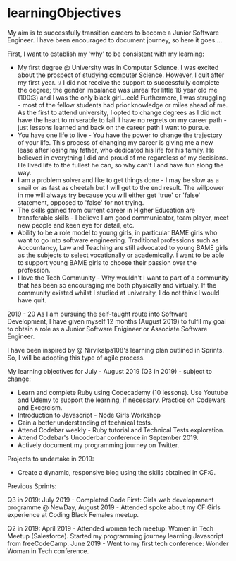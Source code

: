 # learningObjectives
 My aim is to successfully transition careers to become a Junior Software Engineer. I have been encouraged to document journey, so here it goes....

 First, I want to establish my 'why' to be consistent with my learning:

 * My first degree @ University was in Computer Science. I was excited about the prospect of studying computer Science. However, I quit after my first year. :/ I did not receive the support to successfully complete the degree; the gender imbalance was unreal for little 18 year old me (100:3) and I was the only black girl...eek! Furthermore, I was struggling - most of the fellow students had prior knowledge or miles ahead of me. As the first to attend university, I opted to change degrees as I did not have the heart to miserable to fail. I have no regrets on my career path - just lessons learned and back on the career path I want to pursue.
 * You have one life to live - You have the power to change the trajectory of your life. This process of changing my career is giving me a new lease after losing my father, who dedicated his life for his family. He believed in everything I did and proud of me regardless of my decisions. He lived life to the fullest he can, so why can't I and have fun along the way.
 * I am a problem solver and like to get things done - I may be slow as a snail or as fast as cheetah but I will get to the end result. The willpower in me will always try because you will either get 'true' or 'false' statement, opposed to 'false' for not trying.
 * The skills gained from current career in Higher Education are transferable skills - I believe I am good communicator, team player, meet new people and keen eye for detail, etc.
 * Ability to be a role model to young girls, in particular BAME girls who want to go into software engineering. Traditional professions such as Accountancy, Law and Teaching are still advocated to young BAME girls as the subjects to select vocationally or academically. I want to be able to support young BAME girls to choose their passion over the profession.
 * I love the Tech Community - Why wouldn't I want to part of a community that has been so encouraging me both physically and virtually. If the community existed whilst I studied at university, I do not think I would have quit.

 2019 - 20
 As I am pursuing the self-taught route into Software Development, I have given myself 12 months (August 2019) to fulfil my goal to obtain a role as a Junior Software Enigineer or Associate Software Engineer.

I have been inspired by @ Nirvikalpa108's learning plan outlined in Sprints. So, I will be adopting this type of agile process.

My learning objectives for July - August 2019 (Q3 in 2019) - subject to change:
* Learn and complete Ruby using Codecademy (10 lessons). Use Youtube and Udemy to support  the learning, if necessary. Practice on Codewars and Excercism.
* Introduction to Javascript - Node Girls Workshop
* Gain a better understanding of technical tests.
* Attend Codebar weekly - Ruby tutorial and Technical Tests exploration.
* Attend Codebar's Uncoderbar conference in September 2019.
* Actively document my programming journey on Twitter.

Projects to undertake in 2019:
* Create a dynamic, responsive blog using the skills obtained in CF:G.

Previous Sprints:

Q3 in 2019: July 2019 - Completed Code First: Girls web developmnent programme @ NewDay, August 2019 - Attended spoke about my CF:Girls experience at Coding Black Females meetup.

Q2 in 2019: April 2019 - Attended women tech meetup: Women in Tech Meetup (Salesforce). Started my programming journey learning Javascript from freeCodeCamp.  June 2019 - Went to my first tech conference: Wonder Woman in Tech conference.
